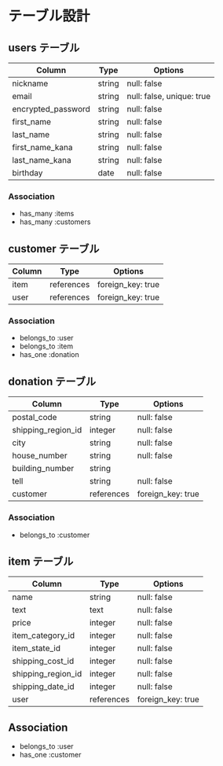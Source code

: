 # テーブル設計

##  users テーブル

| Column             | Type     | Options                   |
| ------------------ | -------- | --------------------------|
| nickname           | string   | null: false               |
| email              | string   | null: false, unique: true |
| encrypted_password | string   | null: false               |
| first_name         | string   | null: false               |
| last_name          | string   | null: false               |
| first_name_kana    | string   | null: false               |
| last_name_kana     | string   | null: false               |
| birthday           | date     | null: false               |

### Association

- has_many  :items
- has_many   :customers

## customer テーブル

| Column   | Type       | Options           |
| -------- | ---------- | ------------------|
| item     | references | foreign_key: true |
| user     | references | foreign_key: true |

### Association

- belongs_to :user
- belongs_to :item
- has_one   :donation

## donation テーブル

| Column             | Type       | Options           |
| ------------------ | ---------- | ------------------|
| postal_code        | string     | null: false       |
| shipping_region_id | integer    | null: false       |
| city               | string     | null: false       |
| house_number       | string     | null: false       |
| building_number    | string     |                   |
| tell               | string     | null: false       |
| customer           | references | foreign_key: true |

### Association

- belongs_to :customer

## item テーブル

| Column             | Type       | Options           |
| ------------------ | ---------- | ------------------|
| name               | string     | null: false       |
| text               | text       | null: false       |
| price              | integer    | null: false       |
| item_category_id   | integer    | null: false       |
| item_state_id      | integer    | null: false       |
| shipping_cost_id   | integer    | null: false       |
| shipping_region_id | integer    | null: false       |
| shipping_date_id   | integer    | null: false       |
| user               | references | foreign_key: true |

## Association

- belongs_to :user
- has_one :customer
